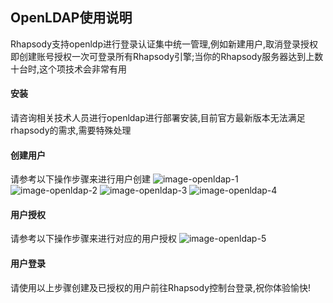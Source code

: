 ## OpenLDAP使用说明
Rhapsody支持openldp进行登录认证集中统一管理,例如新建用户,取消登录授权即创建账号授权一次可登录所有Rhapsody引擎;当你的Rhapsody服务器达到上数十台时,这个项技术会非常有用

#### 安装
请咨询相关技术人员进行openldap进行部署安装,目前官方最新版本无法满足rhapsody的需求,需要特殊处理

#### 创建用户
请参考以下操作步骤来进行用户创建
![image-openldap-1](/docs-note-rhapsody/assets/images/openldap-1.png)
![image-openldap-2](/docs-note-rhapsody/assets/images/openldap-2.png)
![image-openldap-3](/docs-note-rhapsody/assets/images/openldap-3.png)
![image-openldap-4](/docs-note-rhapsody/assets/images/openldap-4.png)

#### 用户授权
请参考以下操作步骤来进行对应的用户授权
![image-openldap-5](/docs-note-rhapsody/assets/images/openldap-5.png)

#### 用户登录
请使用以上步骤创建及已授权的用户前往Rhapsody控制台登录,祝你体验愉快!
